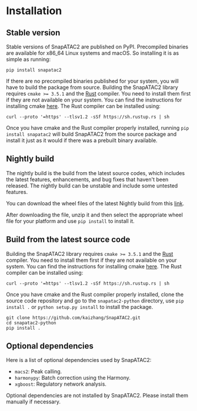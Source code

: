 Installation
============

Stable version
--------------

Stable versions of SnapATAC2 are published on PyPI.
Precompiled binaries are available for x86_64 Linux systems and macOS.
So installing it is as simple as running:

```
pip install snapatac2
```

If there are no precompiled binaries published for your system, you will have to
build the package from source.
Building the SnapATAC2 library requires `cmake >= 3.5.1` and
the [Rust](https://www.rust-lang.org/tools/install) compiler. You need to install
them first if they are not available on your system.
You can find the instructions for installing cmake [here](https://cmake.org/install/).
The Rust compiler can be installed using:

```
curl --proto '=https' --tlsv1.2 -sSf https://sh.rustup.rs | sh
```

Once you have cmake and the Rust compiler properly installed,
running `pip install snapatac2` will build SnapATAC2 from the source package and
install it just as it would if there was a prebuilt binary available.

Nightly build
-------------

The nightly build is the build from the latest source codes, which includes the
latest features, enhancements, and bug fixes that haven't been released. 
The nightly build can be unstable and include some untested features.

You can download the wheel files of the latest Nightly build from this
[link](https://nightly.link/kaizhang/SnapATAC2/workflows/wheels/main/artifact.zip).

After downloading the file, unzip it and then select the appropriate wheel file
for your platform and use `pip install` to install it.

Build from the latest source code 
---------------------------------

Building the SnapATAC2 library requires `cmake >= 3.5.1` and
the [Rust](https://www.rust-lang.org/tools/install) compiler. You need to install
them first if they are not available on your system.
You can find the instructions for installing cmake [here](https://cmake.org/install/).
The Rust compiler can be installed using:

```
curl --proto '=https' --tlsv1.2 -sSf https://sh.rustup.rs | sh
```

Once you have cmake and the Rust compiler properly installed,
clone the source code repository and go to the `snapatac2-python` directory,
use `pip install .` or `python setup.py install` to install the package.

```
git clone https://github.com/kaizhang/SnapATAC2.git
cd snapatac2-python
pip install .
```

Optional dependencies
---------------------

Here is a list of optional dependencies used by SnapATAC2:

- `macs2`: Peak calling.
- `harmonypy`: Batch correction using the Harmony.
- `xgboost`: Regulatory network analysis.

Optional dependencies are not installed by SnapATAC2. Please install them
manually if necessary.